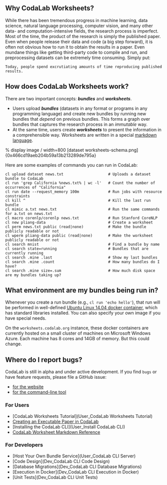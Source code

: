 ## **Why CodaLab Worksheets?**

While there has been tremendous progress in machine learning, data science, natural language processing, computer vision, and many other data- and computation-intensive fields, the research process is imperfect.  Most of the time, the product of the research is simply the published paper.  Even when people release their data and code (a big step forward), it is often not obvious how to run it to obtain the results in a paper.  Even mundane things like getting third-party code to compile and run, and preprocessing datasets can be extremely time consuming.  Simply put:

    Today, people spend excrutiating amounts of time reproducing published results.

## **How does CodaLab Worksheets work?**

There are two important concepts: ***bundles*** and ***worksheets***.

- Users upload ***bundles*** (datasets in any format or programs in any programming
  language) and create new bundles by running new bundles that *depend* on
  previous bundles.  This forms a graph over bundles that captures the research
  process in an *immutable* way.
- At the same time, users create ***worksheets*** to present the information in a comprehensible
  way.  Worksheets are written in a special [markdown
  language](https://github.com/codalab/codalab/wiki/User_Worksheet-Markdown).

% display image / width=800
[dataset worksheets-schema.png]{0x466cd19aeb204b59a13b213289de795a}

Here are some examples of commands you can run in CodaLab:

    cl upload dataset news.txt                    # Uploads a dataset bundle to CodaLab
    cl run 'grep California %news.txt% | wc -l'   # Count the number of occurrences of "California"
    cl run date --request_memory 100m             # Run jobs with resource constraints
    cl kill ^                                     # Kill the last run bundle
    cl mimic a.txt news.txt                       # Run the same commands for a.txt on news.txt
    cl macro corenlp/corenlp news.txt             # Run Stanford CoreNLP
    cl new pliang-data                            # Create a worksheet
    cl perm news.txt public (read|none)           # Make the bundle publicly readable or not
    cl wperm pliang-data public (read|none)       # Make the worksheet publicly readable or not
    cl search mnist                               # Find a bundle by name
    cl search state=running                       # Bundles that are currently running
    cl search .mine .last                         # Show my last bundles
    cl search .mine .count                        # How many bundles do I have?
    cl search .mine size=.sum                     # How much disk space are my bundles taking up?

## **What environment are my bundles being run in?**

Whenever you create a run bundle (e.g., `cl run 'echo hello'`), that run will
be performed in well-defined [Ubuntu Linux 14.04 docker
container](https://registry.hub.docker.com/u/codalab/ubuntu/), which has
standard libraries installed.  You can also specify your own image if you have
special needs.

On the `worksheets.codalab.org` instance, these docker containers are currently hosted on
a small cluster of machines on Microsoft Windows Azure.  Each machine
has 8 cores and 14GB of memory.  But this could change.

## **Where do I report bugs?**

CodaLab is still in alpha and under active development.  If you find `bugs` or have feature
requests, please file a GitHub issue:

- [for the website](https://github.com/codalab/codalab/issues/new)
- [for the command-line tool](https://github.com/codalab/codalab-cli/issues/new)

### For Users

* [CodaLab Worksheets Tutorial](User_CodaLab Worksheets Tutorial)
* [Creating an Executable Paper in CodaLab](https://www.codalab.org/worksheets/0xe46995c96e9e44e38922efea2c431905/)
* [Installing the CodaLab CLI](User_Install CodaLab CLI)
* [CodaLab Worksheet Markdown Reference](User_Worksheet-Markdown)

### For Developers

* [Host Your Own Bundle Service](User_CodaLab CLI Server)
* [Code Design](Dev_CodaLab CLI Code Design)
* [Database Migrations](Dev_CodaLab CLI Database Migrations)
* [Execution in Docker](Dev_CodaLab CLI Execution in Docker)
* [Unit Tests](Dev_CodaLab CLI Unit Tests)
